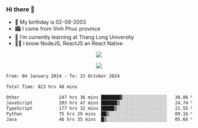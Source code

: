 ### Hi there 👋
- 🎂 My birthday is 02-09-2003
- 🏙️ I come from Vinh Phuc province
- 🌱 I’m currently learning at Thang Long University
- 🧑‍💻 I know NodeJS, ReactJS an React Native
<p align="center"><img src="https://github-readme-stats.vercel.app/api?username=tmquang0209&show_icons=true&theme=gradient"></p>
<p align="center"><img src="https://github-readme-stats.vercel.app/api/top-langs/?username=tmquang0209&hide=scss,css&langs_count=10"></p>
<!--START_SECTION:waka-->

```txt
From: 04 January 2024 - To: 23 October 2024

Total Time: 823 hrs 48 mins

Other               247 hrs 36 mins ███████▓░░░░░░░░░░░░░░░░░   30.06 %
JavaScript          203 hrs 47 mins ██████▒░░░░░░░░░░░░░░░░░░   24.74 %
TypeScript          177 hrs 32 mins █████▒░░░░░░░░░░░░░░░░░░░   21.55 %
Python              75 hrs 29 mins  ██▒░░░░░░░░░░░░░░░░░░░░░░   09.16 %
Java                46 hrs 35 mins  █▒░░░░░░░░░░░░░░░░░░░░░░░   05.66 %
```

<!--END_SECTION:waka-->
